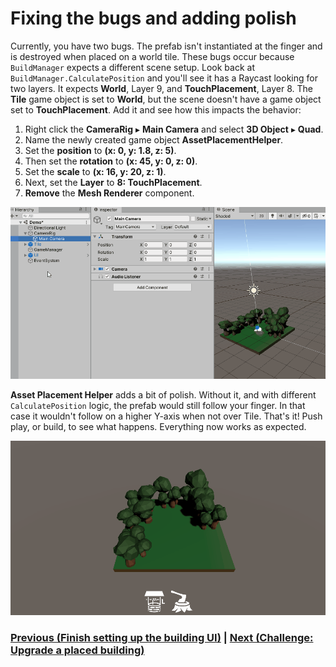 # Fixing the bugs and adding polish

Currently, you have two bugs. The prefab isn't instantiated at the finger and is destroyed when placed on a world tile. These bugs occur because `BuildManager` expects a different scene setup. Look back at `BuildManager.CalculatePosition` and you'll see it has a Raycast looking for two layers. It expects **World**, Layer 9, and **TouchPlacement**, Layer 8. The **Tile** game object is set to **World**, but the scene doesn't have a game object set to **TouchPlacement**. Add it and see how this impacts the behavior:

1.  Right click the **CameraRig** ▸ **Main Camera** and select **3D Object** ▸ **Quad**.
2.  Name the newly created game object **AssetPlacementHelper**.
3.  Set the **position** to **(x: 0, y: 1.8, z: 5)**.
4.  Then set the **rotation** to **(x: 45, y: 0, z: 0)**.
5.  Set the **scale** to **(x: 16, y: 20, z: 1)**.
6.  Next, set the **Layer** to **8: TouchPlacement**.
7.  **Remove** the **Mesh Renderer** component.

![fix-bug-building](../images/fixBuildBug.gif)

**Asset Placement Helper** adds a bit of polish. Without it, and with different `CalculatePosition` logic, the prefab would still follow your finger. In that case it wouldn't follow on a higher Y-axis when not over Tile. That's it! Push play, or build, to see what happens. Everything now works as expected. 

![initial build action](../images/finalBuild.gif)

### [Previous (Finish setting up the building UI)](./pt-7-finish-setting-up-the-ui.md)    |     [Next (Challenge: Upgrade a placed building)](./pt-9-challenge-upgrade-a-placed-building.md)